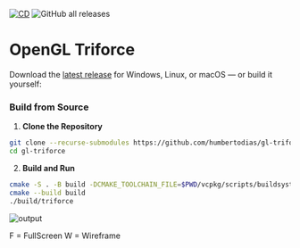 [![CD](https://github.com/humbertodias/gl-triforce/actions/workflows/cd.yml/badge.svg)](https://github.com/humbertodias/gl-triforce/actions/workflows/cd.yml)
![GitHub all releases](https://img.shields.io/github/downloads/humbertodias/gl-triforce/total)

# OpenGL Triforce

Download the [latest release](https://github.com/humbertodias/gl-triforce/releases) for Windows, Linux, or macOS — or build it yourself:

### Build from Source

1. **Clone the Repository**

```bash
git clone --recurse-submodules https://github.com/humbertodias/gl-triforce.git
cd gl-triforce
```

2. **Build and Run**

```bash
cmake -S . -B build -DCMAKE_TOOLCHAIN_FILE=$PWD/vcpkg/scripts/buildsystems/vcpkg.cmake
cmake --build build
./build/triforce
```
![output](https://github.com/humbertodias/jogl-zelda-triforce/raw/main/doc/triforce.gif)

F = FullScreen W = Wireframe


<!--
ffmpeg -i input.mov -vf "fps=15,scale=900:-1:flags=lanczos" -c:v gif output.gif
-->

